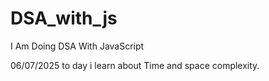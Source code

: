 # DSA_with_js
I Am Doing DSA With JavaScript

06/07/2025 to day i learn about Time and space complexity.
